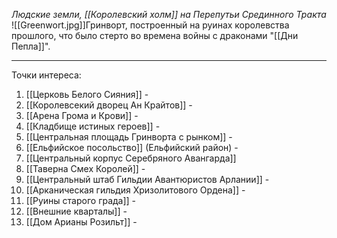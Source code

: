 *Людские земли, [[Королевский холм]] на Перепутьи Срединного Тракта*
![[Greenwort.jpg]]Гринворт, построенный на руинах королевства прошлого, что было стерто во времена войны с драконами "[[Дни Пепла]]".
___
Точки интереса:
1. [[Церковь Белого Сияния]] -
2. [[Королевсекий дворец Ан Крайтов]] - 
3. [[Арена Грома и Крови]] - 
4. [[Кладбище истиных героев]] -
5. [[Центральная площадь Гринворта с рынком]] -
6. [[Ельфийское посольство]] (Ельфийский район) - 
7. [[Центральный корпус Серебряного Авангарда]]
8. [[Таверна Смех Королей]] -
9. [[Центральный штаб Гильдии Авантюристов Арлании]] - 
10. [[Арканическая гильдия Хризолитового Ордена]] - 
11. [[Руины старого града]] - 
12. [[Внешние кварталы]] - 
13. [[Дом Арианы Розильт]] -